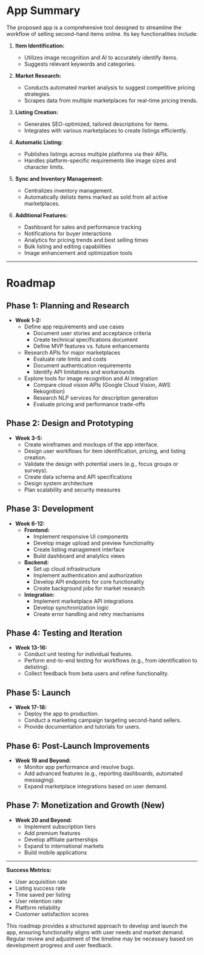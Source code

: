 # App Summary

The proposed app is a comprehensive tool designed to streamline the workflow of selling second-hand items online. Its key functionalities include:

1. **Item Identification:**
   - Utilizes image recognition and AI to accurately identify items.
   - Suggests relevant keywords and categories.

2. **Market Research:**
   - Conducts automated market analysis to suggest competitive pricing strategies.
   - Scrapes data from multiple marketplaces for real-time pricing trends.

3. **Listing Creation:**
   - Generates SEO-optimized, tailored descriptions for items.
   - Integrates with various marketplaces to create listings efficiently.

4. **Automatic Listing:**
   - Publishes listings across multiple platforms via their APIs.
   - Handles platform-specific requirements like image sizes and character limits.

5. **Sync and Inventory Management:**
   - Centralizes inventory management.
   - Automatically delists items marked as sold from all active marketplaces.

6. **Additional Features:**
   - Dashboard for sales and performance tracking
   - Notifications for buyer interactions
   - Analytics for pricing trends and best selling times
   - Bulk listing and editing capabilities
   - Image enhancement and optimization tools

---

# Roadmap

## Phase 1: Planning and Research
- **Week 1-2:**
  - Define app requirements and use cases
    - Document user stories and acceptance criteria
    - Create technical specifications document
    - Define MVP features vs. future enhancements
  - Research APIs for major marketplaces
    - Evaluate rate limits and costs
    - Document authentication requirements
    - Identify API limitations and workarounds
  - Explore tools for image recognition and AI integration
    - Compare cloud vision APIs (Google Cloud Vision, AWS Rekognition)
    - Research NLP services for description generation
    - Evaluate pricing and performance trade-offs

## Phase 2: Design and Prototyping
- **Week 3-5:**
  - Create wireframes and mockups of the app interface.
  - Design user workflows for item identification, pricing, and listing creation.
  - Validate the design with potential users (e.g., focus groups or surveys).
  - Create data schema and API specifications
  - Design system architecture
  - Plan scalability and security measures

## Phase 3: Development
- **Week 6-12:**
  - **Frontend:**
    - Implement responsive UI components
    - Develop image upload and preview functionality
    - Create listing management interface
    - Build dashboard and analytics views
  - **Backend:**
    - Set up cloud infrastructure
    - Implement authentication and authorization
    - Develop API endpoints for core functionality
    - Create background jobs for market research
  - **Integration:**
    - Implement marketplace API integrations
    - Develop synchronization logic
    - Create error handling and retry mechanisms

## Phase 4: Testing and Iteration
- **Week 13-16:**
  - Conduct unit testing for individual features.
  - Perform end-to-end testing for workflows (e.g., from identification to delisting).
  - Collect feedback from beta users and refine functionality.

## Phase 5: Launch
- **Week 17-18:**
  - Deploy the app to production.
  - Conduct a marketing campaign targeting second-hand sellers.
  - Provide documentation and tutorials for users.

## Phase 6: Post-Launch Improvements
- **Week 19 and Beyond:**
  - Monitor app performance and resolve bugs.
  - Add advanced features (e.g., reporting dashboards, automated messaging).
  - Expand marketplace integrations based on user demand.

## Phase 7: Monetization and Growth (New)
- **Week 20 and Beyond:**
  - Implement subscription tiers
  - Add premium features
  - Develop affiliate partnerships
  - Expand to international markets
  - Build mobile applications

---

**Success Metrics:**
- User acquisition rate
- Listing success rate
- Time saved per listing
- User retention rate
- Platform reliability
- Customer satisfaction scores

This roadmap provides a structured approach to develop and launch the app, ensuring functionality aligns with user needs and market demand. Regular review and adjustment of the timeline may be necessary based on development progress and user feedback.
